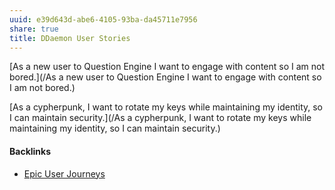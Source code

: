 ```yaml
---
uuid: e39d643d-abe6-4105-93ba-da45711e7956
share: true
title: DDaemon User Stories
---
```

[As a new user to Question Engine I want to engage with content so I am not bored.](/As a new user to Question Engine I want to engage with content so I am not bored.)

[As a cypherpunk, I want to rotate my keys while maintaining my identity, so I can maintain security.](/As a cypherpunk, I want to rotate my keys while maintaining my identity, so I can maintain security.)


#### Backlinks

* [Epic User Journeys](/c81f0da9-8d82-4176-8458-cfb3d06924c4)